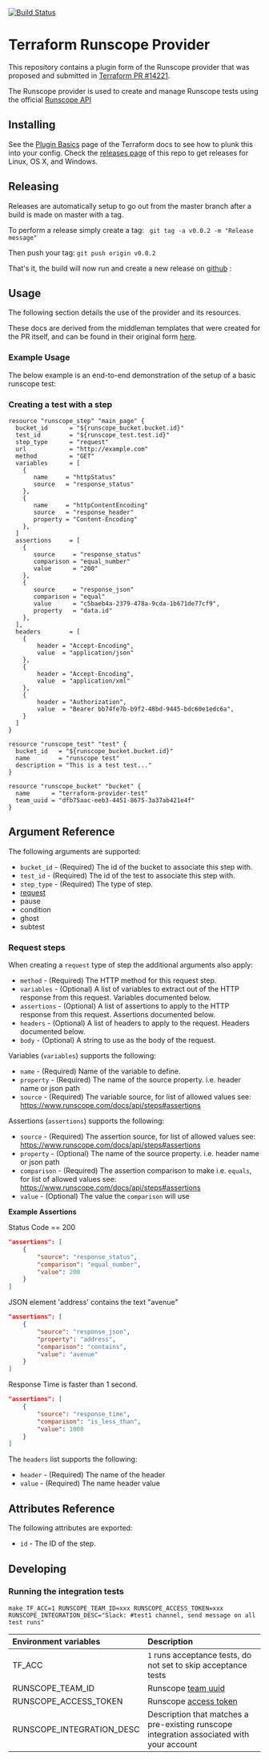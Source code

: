 [![Build Status](https://travis-ci.org/ewilde/terraform-provider-runscope.svg?branch=master)](https://travis-ci.org/ewilde/terraform-provider-runscope)

Terraform Runscope Provider
===========================

This repository contains a plugin form of the Runscope provider that was proposed
and submitted in [Terraform PR #14221][1].

The Runscope provider is used to create and manage Runscope tests using
the official [Runscope API][2]

## Installing

See the [Plugin Basics][4] page of the Terraform docs to see how to plunk this
into your config. Check the [releases page][5] of this repo to get releases for
Linux, OS X, and Windows.

## Releasing
Releases are automatically setup to go out from the master branch after a build is made on master with a tag.

To perform a release simply create a tag:
` git tag -a v0.0.2 -m "Release message"`

Then push your tag:
`git push origin v0.0.2`


That's it, the build will now run and create a new release on [github](https://github.com/form3tech/ewilde/terraform-provider-runscope) :

## Usage

The following section details the use of the provider and its resources.

These docs are derived from the middleman templates that were created for the
PR itself, and can be found in their original form [here][5].

### Example Usage

The below example is an end-to-end demonstration of the setup of a basic
runscope test:


### Creating a test with a step
```hcl
resource "runscope_step" "main_page" {
  bucket_id      = "${runscope_bucket.bucket.id}"
  test_id        = "${runscope_test.test.id}"
  step_type      = "request"
  url            = "http://example.com"
  method         = "GET"
  variables      = [
  	{
  	   name     = "httpStatus"
  	   source   = "response_status"
  	},
  	{
  	   name     = "httpContentEncoding"
  	   source   = "response_header"
  	   property = "Content-Encoding"
  	},
  ]
  assertions     = [
  	{
  	   source     = "response_status"
       comparison = "equal_number"
       value      = "200"
  	},
  	{
  	   source     = "response_json"
       comparison = "equal"
       value      = "c5baeb4a-2379-478a-9cda-1b671de77cf9",
       property   = "data.id"
  	},
  ],
  headers        = [
  	{
  		header = "Accept-Encoding",
  		value  = "application/json"
  	},
  	{
  		header = "Accept-Encoding",
  		value  = "application/xml"
  	},
  	{
  		header = "Authorization",
  		value  = "Bearer bb74fe7b-b9f2-48bd-9445-bdc60e1edc6a",
	}
  ]
}

resource "runscope_test" "test" {
  bucket_id   = "${runscope_bucket.bucket.id}"
  name        = "runscope test"
  description = "This is a test test..."
}

resource "runscope_bucket" "bucket" {
  name      = "terraform-provider-test"
  team_uuid = "dfb75aac-eeb3-4451-8675-3a37ab421e4f"
}
```

## Argument Reference

The following arguments are supported:

* `bucket_id` - (Required) The id of the bucket to associate this step with.
* `test_id` - (Required) The id of the test to associate this step with.
* `step_type` - (Required) The type of step.
 * [request](#request-steps)
 * pause
 * condition
 * ghost
 * subtest

### Request steps
When creating a `request` type of step the additional arguments also apply:

* `method` - (Required) The HTTP method for this request step.
* `variables` - (Optional) A list of variables to extract out of the HTTP response from this request. Variables documented below.
* `assertions` - (Optional) A list of assertions to apply to the HTTP response from this request. Assertions documented below.
* `headers` - (Optional) A list of headers to apply to the request. Headers documented below.
* `body` - (Optional) A string to use as the body of the request.

Variables (`variables`) supports the following:

* `name` - (Required) Name of the variable to define.
* `property` - (Required) The name of the source property. i.e. header name or json path
* `source` - (Required) The variable source, for list of allowed values see: https://www.runscope.com/docs/api/steps#assertions

Assertions (`assertions`) supports the following:

* `source` - (Required) The assertion source, for list of allowed values see: https://www.runscope.com/docs/api/steps#assertions
* `property` - (Optional) The name of the source property. i.e. header name or json path
* `comparison` - (Required) The assertion comparison to make i.e. `equals`, for list of allowed values see: https://www.runscope.com/docs/api/steps#assertions
* `value` - (Optional) The value the `comparison` will use

**Example Assertions**

Status Code == 200

```json
"assertions": [
    {
        "source": "response_status",
        "comparison": "equal_number",
        "value": 200
    }
]
```

JSON element 'address' contains the text "avenue"


```json
"assertions": [
    {
        "source": "response_json",
        "property": "address",
        "comparison": "contains",
        "value": "avenue"
    }
]
```

Response Time is faster than 1 second.


```json
"assertions": [
    {
        "source": "response_time",
        "comparison": "is_less_than",
        "value": 1000
    }
]
```

The `headers` list supports the following:

* `header` - (Required) The name of the header
* `value` - (Required) The name header value

## Attributes Reference

The following attributes are exported:

* `id` - The ID of the step.


[1]: https://github.com/hashicorp/terraform/pull/14221
[2]: https://www.runscope.com/docs/api
[3]: https://www.terraform.io/docs/plugins/basics.html
[4]: https://github.com/ewilde/terraform-provider-runscope/releases
[5]: website/source/docs/providers/runscope

## Developing
### Running the integration tests

`make TF_ACC=1 RUNSCOPE_TEAM_ID=xxx RUNSCOPE_ACCESS_TOKEN=xxx RUNSCOPE_INTEGRATION_DESC="Slack: #test1 channel, send message on all test runs"`


| Environment variables           | Description                             |
|:----------------|:----------------------------------------|
| TF_ACC| `1` runs acceptance tests, do not set to skip acceptance tests |
| RUNSCOPE_TEAM_ID | Runscope [team uuid](https://www.runscope.com/docs/api/teams)|
| RUNSCOPE_ACCESS_TOKEN | Runscope [access token](https://www.runscope.com/applications/create) |
| RUNSCOPE_INTEGRATION_DESC | Description that matches a pre-existing runscope integration associated with your account  |

